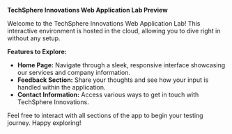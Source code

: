 **TechSphere Innovations Web Application Lab Preview**

Welcome to the TechSphere Innovations Web Application Lab! This interactive environment is hosted in the cloud, allowing you to dive right in without any setup.

**Features to Explore:**
- **Home Page:** Navigate through a sleek, responsive interface showcasing our services and company information.
- **Feedback Section:** Share your thoughts and see how your input is handled within the application.
- **Contact Information:** Access various ways to get in touch with TechSphere Innovations.

Feel free to interact with all sections of the app to begin your testing journey. Happy exploring!